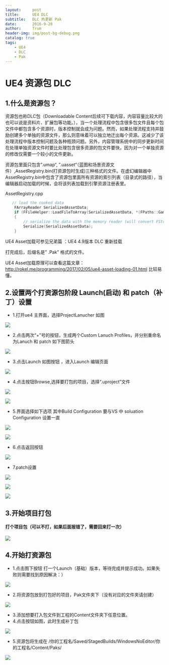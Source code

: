 ```yaml
---
layout:     post
title:      UE4 DLC
subtitle:   DLC 热更新 Pak
date:       2016-9-20
author:     Trum
header-img: img/post-bg-debug.png
catalog: true
tags:
    - UE4
    - DLC
    - Pak
---
```




# UE4 资源包 DLC

## 1.什么是资源包？
资源包也称DLC包（Downloadable Content后续可下载内容，内容容量比较大的也可以说是资料片、扩展包等功能。），当一个处理流程中包含很多包文件且每个包文件中都包含多个资源时，版本控制就会成为问题。然而，如果处理流程支持并鼓励创建多个单独的资源文件，那么则意味着可以独立地迁出每个资源。这减少了该处理流程中版本控制问题及各种瓶颈问题。另外，内容管理系统中的同步更新时间在处理单独资源文件时要比处理包含很多资源的包文件要快，因为对一个单独资源的修改仅需要一个较小的文件更新。

资源包里面只包含”.umap“, ”.uasset“（蓝图和场景资源文件）,AssetRegistry.bin(打资源包时生成)三种格式的文件。在虚幻编辑器中AssetRegistry.bin中包含了资源包里面所有资源的索引列表（目录式的路径），当编辑器启动加载的时候，会将该列表加载到引擎资源注册表里。


AssetRegistry.cpp

```c++
   // load the cooked data
	FArrayReader SerializedAssetData;
	if (FFileHelper::LoadFileToArray(SerializedAssetData, *(FPaths::GameDir() / TEXT("AssetRegistry.bin"))))
	{
		// serialize the data with the memory reader (will convert FStrings to FNames, etc)
		Serialize(SerializedAssetData);
	}
```
	

 UE4 Asset加载可参见兄弟篇 ：UE4 4.9版本 DLC 重新挂载

打完成后，后缀名是” .Pak” 格式的文件。

UE4 Asset加载原理可以查看这篇文章：http://rokel.me/programming/2017/02/05/ue4-asset-loading-01.html 比较易懂。

## 2.设置两个打资源包阶段 Launch(启动) 和 patch（补丁）设置

- 1.打开ue4 主界面，选择ProjectLanucher 如图

![](http://mingchuan.wang/img/DLC/图片1.png)

- 2.点击两次“+”号的按钮，生成两个Custom Lanuch Profiles，并分别重命名为Lanuch 和 patch 如下图箭头

![](http://mingchuan.wang/img/DLC/图片2.png)

- 3.点击Launch 如图按钮 ，进入Launch 编辑页面

![](http://mingchuan.wang/img/DLC/图片3.png)

- 4.点击按钮Browse,选择要打包的项目，选择“.uproject”文件

![](http://mingchuan.wang/img/DLC/图片4.png)

![](http://mingchuan.wang/img/DLC/图片5.png)

- 5.界面选择如下选项  其中Build Configuration 要与VS 中 soluation Configuration 设置一直

![](http://mingchuan.wang/img/DLC/图片6.png)

![](http://mingchuan.wang/img/DLC/图片7.png)

- 6.点击返回按钮

![](http://mingchuan.wang/img/DLC/图片8.png)

- 7.patch设置 

![](http://mingchuan.wang/img/DLC/图片9.png)

![](http://mingchuan.wang/img/DLC/图片10.png)

![](http://mingchuan.wang/img/DLC/图片11.png)

## 3.开始项目打包
#### 打个项目包（可以不打，如果后面报错了，需要回来打一次）

![](http://mingchuan.wang/img/DLC/图片14.png)

## 4.开始打资源包
- 1.点击图下按钮 打一个Launch（基础）版本，等待完成并提示成功。如果失败则需要找到原因解决：）

![](http://mingchuan.wang/img/DLC/图片15.png)

- 2.将资源包放到打包好的项目，Pak文件夹下（没有对应的文件夹请创建）

![](http://mingchuan.wang/img/DLC/图片16.png)

- 3.添加想要打入包文件到工程的Content文件夹下任意位置。
- 4.点击按钮如图，此时生成补丁包

![](http://mingchuan.wang/img/DLC/图片17.png)

- 5.资源包将生成在 /你的工程名/Saved/StagedBuilds/WindowsNoEditor/你的工程名/Content/Paks/

![](http://mingchuan.wang/img/DLC/图片19.png)


